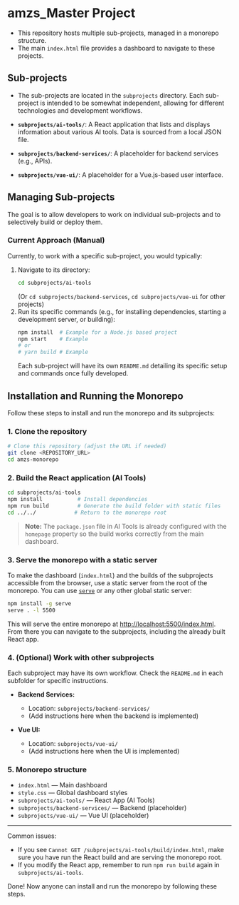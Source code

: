 # amzs_Master Project
* This repository hosts multiple sub-projects, managed in a monorepo structure. 
* The main `index.html` file provides a dashboard to navigate to these projects.

## Sub-projects
- The sub-projects are located in the `subprojects` directory. Each sub-project is intended to be somewhat independent, allowing for different technologies and development workflows.

- **`subprojects/ai-tools/`**: A React application that lists and displays information about various AI tools. Data is sourced from a local JSON file.
- **`subprojects/backend-services/`**: A placeholder for backend services (e.g., APIs).
- **`subprojects/vue-ui/`**: A placeholder for a Vue.js-based user interface.

## Managing Sub-projects

The goal is to allow developers to work on individual sub-projects and to selectively build or deploy them.

### Current Approach (Manual)

Currently, to work with a specific sub-project, you would typically:

1.  Navigate to its directory:
    ```bash
    cd subprojects/ai-tools 
    ```
    (Or `cd subprojects/backend-services`, `cd subprojects/vue-ui` for other projects)
2.  Run its specific commands (e.g., for installing dependencies, starting a development server, or building):
    ```bash
    npm install  # Example for a Node.js based project
    npm start    # Example
    # or
    # yarn build # Example
    ```
    Each sub-project will have its own `README.md` detailing its specific setup and commands once fully developed.

## Installation and Running the Monorepo

Follow these steps to install and run the monorepo and its subprojects:

### 1. Clone the repository

```bash
# Clone this repository (adjust the URL if needed)
git clone <REPOSITORY_URL>
cd amzs-monorepo
```

### 2. Build the React application (AI Tools)

```bash
cd subprojects/ai-tools
npm install           # Install dependencies
npm run build         # Generate the build folder with static files
cd ../../            # Return to the monorepo root
```

> **Note:** The `package.json` file in AI Tools is already configured with the `homepage` property so the build works correctly from the main dashboard.

### 3. Serve the monorepo with a static server

To make the dashboard (`index.html`) and the builds of the subprojects accessible from the browser, use a static server from the root of the monorepo. You can use [`serve`](https://www.npmjs.com/package/serve) or any other global static server:

```bash
npm install -g serve
serve . -l 5500
```

This will serve the entire monorepo at [http://localhost:5500/index.html](http://localhost:5500/index.html). From there you can navigate to the subprojects, including the already built React app.

### 4. (Optional) Work with other subprojects

Each subproject may have its own workflow. Check the `README.md` in each subfolder for specific instructions.

- **Backend Services:**
  - Location: `subprojects/backend-services/`
  - (Add instructions here when the backend is implemented)

- **Vue UI:**
  - Location: `subprojects/vue-ui/`
  - (Add instructions here when the UI is implemented)

### 5. Monorepo structure

- `index.html` — Main dashboard
- `style.css` — Global dashboard styles
- `subprojects/ai-tools/` — React App (AI Tools)
- `subprojects/backend-services/` — Backend (placeholder)
- `subprojects/vue-ui/` — Vue UI (placeholder)

---

Common issues:
- If you see `Cannot GET /subprojects/ai-tools/build/index.html`, make sure you have run the React build and are serving the monorepo root.
- If you modify the React app, remember to run `npm run build` again in `subprojects/ai-tools`.

Done! Now anyone can install and run the monorepo by following these steps.
